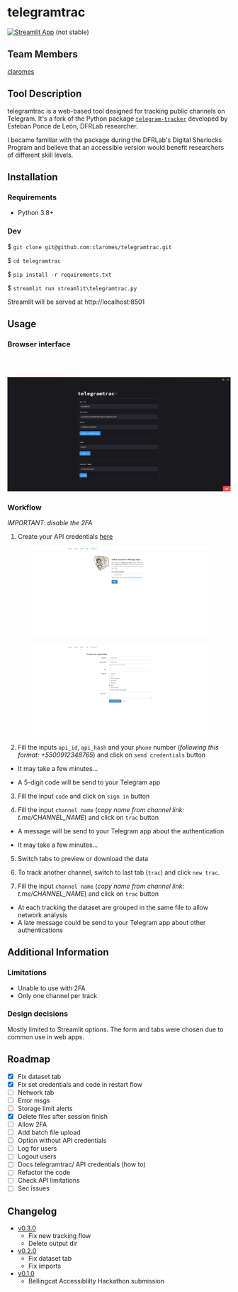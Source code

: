 # telegramtrac

[![Streamlit App](https://static.streamlit.io/badges/streamlit_badge_red.svg)](https://telegramtrac.streamlit.app/) (not stable)

## Team Members
[claromes](https://claromes.gitlab.io/)

## Tool Description
telegramtrac is a web-based tool designed for tracking public channels on Telegram. It's a fork of the Python package [`telegram-tracker`](https://github.com/estebanpdl/telegram-tracker) developed by Esteban Ponce de León, DFRLab researcher.

I became familiar with the package during the DFRLab's Digital Sherlocks Program and believe that an accessible version would benefit researchers of different skill levels.

## Installation

### Requirements

- Python 3.8+

### Dev

$ `git clone git@github.com:claromes/telegramtrac.git`

$ `cd telegramtrac`

$ `pip install -r requirements.txt`

$ `streamlit run streamlit\telegramtrac.py`

Streamlit will be served at http://localhost:8501

## Usage

### Browser interface

<br>

<br>
<p align="center">
    <img src="assets/1.png" width="700">
</p>

### Workflow

*IMPORTANT: disable the 2FA*

1. Create your API credentials [here](https://my.telegram.org/auth)

<p align="center">
    <img src="assets/7.png" width="400">
</p>
<p align="center">
    <img src="assets/8.png" width="400">
</p>

2. Fill the inputs `api_id`, `api_hash` and your `phone` number (*following this format: +5500912348765*) and click on `send credentials` button

- It may take a few minutes...

- A 5-digit code will be send to your Telegram app

3. Fill the input `code` and click on `sign in` button

4. Fill the input `channel name` (*copy name from channel link: t.me/CHANNEL_NAME*) and click on `trac` button

- A message will be send to your Telegram app about the authentication

- It may take a few minutes...

5. Switch tabs to preview or download the data

6. To track another channel, switch to last tab (`trac`) and click `new trac`.

7. Fill the input `channel name` (*copy name from channel link: t.me/CHANNEL_NAME*) and click on `trac` button

- At each tracking the dataset are grouped in the same file to allow network analysis
- A late message could be send to your Telegram app about other authentications

## Additional Information

### Limitations

- Unable to use with 2FA
- Only one channel per track

### Design decisions

Mostly limited to Streamlit options. The form and tabs were chosen due to common use in web apps.

## Roadmap

- [x] Fix dataset tab
- [x] Fix set credentials and code in restart flow
- [ ] Network tab
- [ ] Error msgs
- [ ] Storage limit alerts
- [x] Delete files after session finish
- [ ] Allow 2FA
- [ ] Add batch file upload
- [ ] Option without API credentials
- [ ] Log for users
- [ ] Logout users
- [ ] Docs telegramtrac/ API credentials (how to)
- [ ] Refactor the code
- [ ] Check API limitations
- [ ] Sec issues

## Changelog
- [v0.3.0](https://github.com/claromes/telegramtrac/releases/tag/v0.3.0)
    - Fix new tracking flow
    - Delete output dir
- [v0.2.0](https://github.com/claromes/telegramtrac/releases/tag/v0.2.0)
    - Fix dataset tab
    - Fix imports
- [v0.1.0](https://github.com/claromes/telegramtrac/releases/tag/v0.1.0)
    - Bellingcat Accessiblilty Hackathon submission